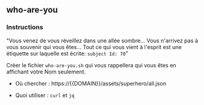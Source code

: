 ## who-are-you

### Instructions

"Vous venez de vous réveillez dans une allée sombre...
Vous n'arrivez pas à vous souvenir qui vous êtes...
Tout ce qui vous vient à l'esprit est une étiquette sur laquelle est écrite: `subject Id: 70`"

Créer le fichier `who-are-you.sh` qui vous rappellera qui vous êtes en affichant votre Nom seulement.

-   Où chercher : https://{{DOMAIN}}/assets/superhero/all.json

-   Quoi utiliser : `curl` et `jq`

